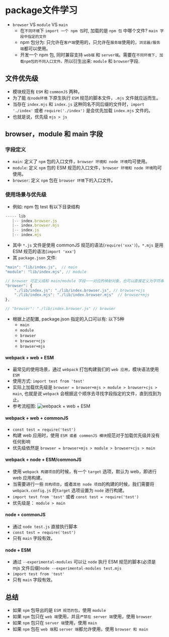# package文件学习



* `browser` VS `module` VS `main`
    * 在`不同环境`下 `import 一个 npm 包`时, 加载的是 `npm 包` 中哪个文件? `main 字段中指定的文件`
    * npm 包分为: 只允许在`客户端`使用的，只允许在`服务端`使用的，`浏览器/服务端`都可以使用。
    * 开发一个 npm 包, 同时兼容支持 `web端` 和 `server端`。需要在`不同环境下, 加载npm包的不同入口文件。`所以衍生出来: `module` 和 `browser`字段.

## 文件优先级
* 模块规范有 `ESM` 和 `commonJS` 两种。
* 为了能 `在node环境` 下原生执行 `ESM` 规范的脚本文件，`.mjs` 文件就应运而生。
* 当存在 `index.mjs` 和 `index.js` 这种同名不同后缀的文件时，`import './index'` 或者 `require('./index')` 是会优先加载 `index.mjs` 文件的。
* 也就是说，优先级 `mjs > js`


## browser，module 和 main 字段

### 字段定义
* `main`: 定义了 `npm` 包的入口文件，`browser 环境和 node 环境`均可使用。
* `module`: 定义 `npm` 包的 ESM 规范的入口文件，`browser 环境和 node 环境`均可使用。
* `browser`: 定义 `npm` 包在 `browser 环境`下的入口文件。


### 使用场景与优先级
* 例如: npm 包 test 有以下目录结构
```javascript
----- lib
   |-- index.browser.js
   |-- index.browser.mjs
   |-- index.js
   |-- index.mjs
```
* 其中 `*.js` 文件是使用 commonJS 规范的语法(`require('xxx')`)，`*.mjs` 是用 ESM 规范的语法(`import 'xxx'`)
* 其 `package.json` 文件:
```javascript
"main": "lib/index.js",  // main 
"module": "lib/index.mjs", // module

// browser 可定义成和 main/module 字段一一对应的映射对象，也可以直接定义为字符串
"browser": {
    "./lib/index.js": "./lib/index.browser.js", // browser+cjs
    "./lib/index.mjs": "./lib/index.browser.mjs"  // browser+mjs
},

// "browser": "./lib/index.browser.js" // browser
```
* 根据上述配置, package.json 指定的入口可以有: 以下5种
    * `main`
    * `module`
    * `browser`
    * `browser+cjs`
    * `browser+mjs`

#### webpack + web + ESM
* 最常见的使用场景，通过 `webpack` 打包构建我们的 `web 应用`，模块语法使用 `ESM`
* 使用方式: `import test from 'test'`
* 实际上加载优先级是 `browser = browser+mjs > module > browser+cjs > main`, 也就是说 `webpack` 会根据这个顺序去寻找字段指定的文件，直到找到为止。
* 参考流程图:
![webpack + web + ESM](模块.png)

#### webpack + web + commonJS
* `const test = require('test')`
* 构建 web 应用时，使用 `ESM 或者 commonJS 模块`规范对于加载优先级并没有任何影响
* 优先级依然是 `browser = browser+mjs > module > browser+cjs > main`

#### webpack + node + ESM/commonJS
* 使用 `webpack 构建项目`的时候，有一个 `target` 选项，默认为 web，即进行 web 应用构建。
* 当需要进行一些 `同构项目`，或者`其他 node 项目`的构建的时候，我们需要将 `webpack.config.js` 的`target` 选项设置为 `node` 进行构建。
* `import test from 'test'`  或者 `const test = require('test')`
* 优先级是： `module > main`

#### node + commonJS
* 通过 `node test.js` 直接执行脚本
* `const test = require('test')`
* 只有 `main` 字段有效。

#### node + ESM
* 通过 `--experimental-modules` 可以让 `node` 执行 ESM 规范的脚本(必须是 mjs 文件后缀)`node --experimental-modules test.mjs`
* `import test from 'test'`
* 只有 `main` 字段有效。

## 总结
* 如果 `npm` 包导出的是 `ESM 规范的包`，使用 `module`
* 如果 `npm` 包只在 `web 端`使用，并且`严禁在 server 端`使用，使用 `browser`
* 如果 `npm` 包只在 `server 端`使用，使用 `main`
* 如果 `npm` 包在 `web 端`和 `server 端`都允许使用，使用 `browser 和 main`


























